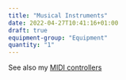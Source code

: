 ```yaml
---
title: "Musical Instruments"
date: 2022-04-27T10:41:16+01:00
draft: true
equipment-group: "Equipment"
quantity: "1"
---
```


See also my [MIDI controllers](../computeraudio)